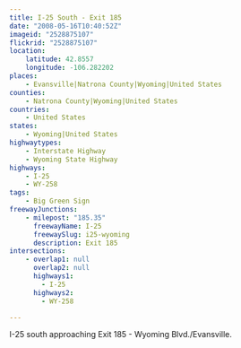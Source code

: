 ```yaml
---
title: I-25 South - Exit 185
date: "2008-05-16T10:40:52Z"
imageid: "2528875107"
flickrid: "2528875107"
location:
    latitude: 42.8557
    longitude: -106.282202
places:
    - Evansville|Natrona County|Wyoming|United States
counties:
    - Natrona County|Wyoming|United States
countries:
    - United States
states:
    - Wyoming|United States
highwaytypes:
    - Interstate Highway
    - Wyoming State Highway
highways:
    - I-25
    - WY-258
tags:
    - Big Green Sign
freewayJunctions:
    - milepost: "185.35"
      freewayName: I-25
      freewaySlug: i25-wyoming
      description: Exit 185
intersections:
    - overlap1: null
      overlap2: null
      highways1:
        - I-25
      highways2:
        - WY-258

---
```

I-25 south approaching Exit 185 - Wyoming Blvd./Evansville.
